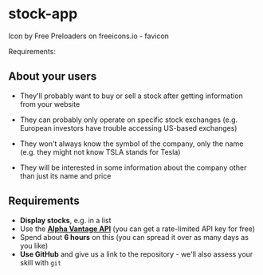 # stock-app

Icon by Free Preloaders on freeicons.io - favicon

Requirements:

## About your users

- They'll probably want to buy or sell a stock after getting information from your website

* They can probably only operate on specific stock exchanges (e.g. European investors have trouble accessing US-based exchanges)

* They won't always know the symbol of the company, only the name (e.g. they might not know TSLA stands for Tesla)

* They will be interested in some information about the company other than just its name and price

## Requirements

- **Display stocks**, e.g. in a list
- Use the [**Alpha Vantage API**](https://www.alphavantage.co/documentation/) (you can get a rate-limited API key for free)
- Spend about **6 hours** on this (you can spread it over as many days as you like)
- **Use GitHub** and give us a link to the repository - we'll also assess your skill with `git`
